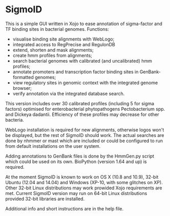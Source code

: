 SigmoID
=======

This is a simple GUI written in Xojo to ease annotation of sigma-factor and TF binding sites in bacterial genomes.
Functions:
- visualise binding site alignments with WebLogo;
- integrated access to RegPrecise and RegulonDB
- extend, shorten and mask alignments;
- create hmm profiles from alignments;
- search bacterial genomes with calibrated (and uncalibrated) hmm profiles;
- annotate promoters and transcription factor binding sites in GenBank-formatted genomes;
- view regulatory sites in genomic context with the integrated genome browser;
- verify annotation via the integrated database search.

This version includes over 30 calibrated profiles (including 5 for sigma factors) optimised for enterobacterial phytopathogens Pectobacterium spp. and Dickeya dadantii. Efficiency of these profiles may decrease for other bacteria.

WebLogo installation is required for new alignments, otherwise logos won't be displayed, but the rest of SigmoID should work. The actual searches are done by nhmmer or mast which are included or could be configured to run from default installations on the user system.

Adding annotations to GenBank files is done by the HmmGen.py script which could be used on its own. BioPython (version 1.64 and up) is required.

At the moment SigmoID is known to work on OS X (10.8 and 10.9), 32-bit Ubuntu (12.04 and 14.04) and Windows (XP-10, with some glitches on XP). Other 32-bit Linux distributions may work prowided Xojo requirements are met. Current SigmoID version may run on 64-bit Linux distributions provided 32-bit libraries are installed. 

Additional info and short instructions are in the help file.
